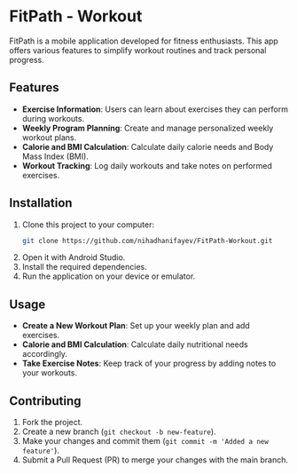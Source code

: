 # FitPath - Workout

FitPath is a mobile application developed for fitness enthusiasts. This app offers various features to simplify workout routines and track personal progress.

## Features

- **Exercise Information**: Users can learn about exercises they can perform during workouts.
- **Weekly Program Planning**: Create and manage personalized weekly workout plans.
- **Calorie and BMI Calculation**: Calculate daily calorie needs and Body Mass Index (BMI).
- **Workout Tracking**: Log daily workouts and take notes on performed exercises.

## Installation

1. Clone this project to your computer:
   ```bash
   git clone https://github.com/nihadhanifayev/FitPath-Workout.git
   ```
2. Open it with Android Studio.
3. Install the required dependencies.
4. Run the application on your device or emulator.

## Usage

- **Create a New Workout Plan**: Set up your weekly plan and add exercises.
- **Calorie and BMI Calculation**: Calculate daily nutritional needs accordingly.
- **Take Exercise Notes**: Keep track of your progress by adding notes to your workouts.

## Contributing

1. Fork the project.
2. Create a new branch (`git checkout -b new-feature`).
3. Make your changes and commit them (`git commit -m 'Added a new feature'`).
4. Submit a Pull Request (PR) to merge your changes with the main branch.


